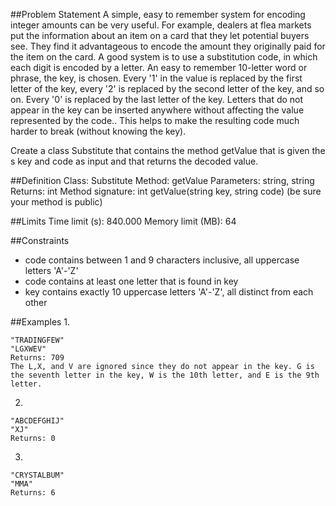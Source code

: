 ##Problem Statement
A simple, easy to remember system for encoding integer amounts can be very useful. For example, dealers at flea markets put the information about an item on a card that they let potential buyers see. They find it advantageous to encode the amount they originally paid for the item on the card.
A good system is to use a substitution code, in which each digit is encoded by a letter. An easy to remember 10-letter word or phrase, the key, is chosen. Every '1' in the value is replaced by the first letter of the key, every '2' is replaced by the second letter of the key, and so on. Every '0' is replaced by the last letter of the key. Letters that do not appear in the key can be inserted anywhere without affecting the value represented by the code.. This helps to make the resulting code much harder to break (without knowing the key).

Create a class Substitute that contains the method getValue that is given the s key and code as input and that returns the decoded value.

##Definition
Class: Substitute
Method: getValue
Parameters: string, string
Returns: int
Method signature: int getValue(string key, string code)
(be sure your method is public)

##Limits
Time limit (s): 840.000
Memory limit (MB): 64

##Constraints
- code contains between 1 and 9 characters inclusive, all uppercase letters 'A'-'Z'
- code contains at least one letter that is found in key
- key contains exactly 10 uppercase letters 'A'-'Z', all distinct from each other

##Examples
1.
```
"TRADINGFEW"
"LGXWEV"
Returns: 709
The L,X, and V are ignored since they do not appear in the key. G is the seventh letter in the key, W is the 10th letter, and E is the 9th letter.
```
2.
```
"ABCDEFGHIJ"
"XJ"
Returns: 0
```
3.
```
"CRYSTALBUM"
"MMA"
Returns: 6
```
